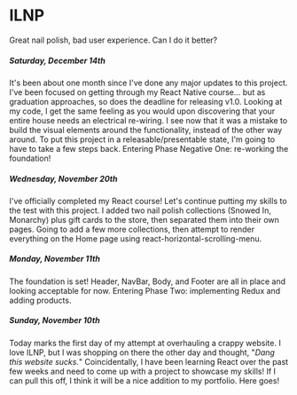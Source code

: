 # ILNP
Great nail polish, bad user experience. Can I do it better?


##### Saturday, December 14th
It's been about one month since I've done any major updates to this project. I've been focused on getting through my React Native course... but as graduation approaches, so does the deadline for releasing v1.0. Looking at my code, I get the same feeling as you would upon discovering that your entire house needs an electrical re-wiring. I see now that it was a mistake to build the visual elements around the functionality, instead of the other way around. To put this project in a releasable/presentable state, I'm going to have to take a few steps back. Entering Phase Negative One: re-working the foundation!

##### Wednesday, November 20th
I've officially completed my React course! Let's continue putting my skills to the test with this project. I added two nail polish collections (Snowed In, Monarchy) plus gift cards to the store, then separated them into their own pages. Going to add a few more collections, then attempt to render everything on the Home page using react-horizontal-scrolling-menu. 

##### Monday, November 11th
The foundation is set! Header, NavBar, Body, and Footer are all in place and looking acceptable for now. Entering Phase Two: implementing Redux and adding products. 

##### Sunday, November 10th
Today marks the first day of my attempt at overhauling a crappy website. I love ILNP, but I was shopping on there the other day and thought, "*Dang this website sucks.*" Coincidentally, I have been learning React over the past few weeks and need to come up with a project to showcase my skills! If I can pull this off, I think it will be a nice addition to my portfolio. Here goes!
